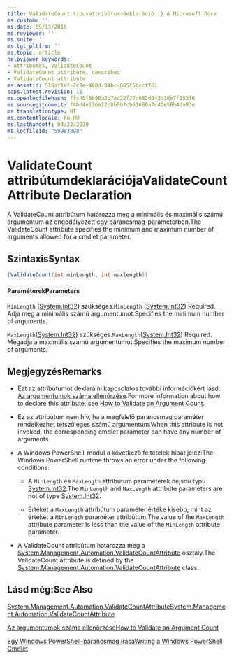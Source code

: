 ```yaml
---
title: ValidateCount típusattribútum-deklaráció |} A Microsoft Docs
ms.custom: ''
ms.date: 09/13/2016
ms.reviewer: ''
ms.suite: ''
ms.tgt_pltfrm: ''
ms.topic: article
helpviewer_keywords:
- attributes, ValidateCount
- ValidateCount attribute, described
- ValidateCount attribute
ms.assetid: 516af1ef-2c2e-408d-84bc-865f5bccf761
caps.latest.revision: 11
ms.openlocfilehash: ffc45f6b80a2b7ed22f27d083d042b1de7f353f6
ms.sourcegitcommit: f4bd4e116e22c8b5bfcb61680a7c42e58b4da93e
ms.translationtype: HT
ms.contentlocale: hu-HU
ms.lasthandoff: 04/22/2019
ms.locfileid: "59983898"
---
```

# <a name="validatecount-attribute-declaration"></a><span data-ttu-id="bfc08-102">ValidateCount attribútumdeklarációja</span><span class="sxs-lookup"><span data-stu-id="bfc08-102">ValidateCount Attribute Declaration</span></span>

<span data-ttu-id="bfc08-103">A ValidateCount attribútum határozza meg a minimális és maximális számú argumentum az engedélyezett egy parancsmag-paraméterben.</span><span class="sxs-lookup"><span data-stu-id="bfc08-103">The ValidateCount attribute specifies the minimum and maximum number of arguments allowed for a cmdlet parameter.</span></span>

## <a name="syntax"></a><span data-ttu-id="bfc08-104">Szintaxis</span><span class="sxs-lookup"><span data-stu-id="bfc08-104">Syntax</span></span>

```csharp
[ValidateCount(int minLength, int maxlength)]
```

#### <a name="parameters"></a><span data-ttu-id="bfc08-105">Paraméterek</span><span class="sxs-lookup"><span data-stu-id="bfc08-105">Parameters</span></span>

<span data-ttu-id="bfc08-106">`MinLength` ([System.Int32][]) szükséges.</span><span class="sxs-lookup"><span data-stu-id="bfc08-106">`MinLength` ([System.Int32][]) Required.</span></span> <span data-ttu-id="bfc08-107">Adja meg a minimális számú argumentumot.</span><span class="sxs-lookup"><span data-stu-id="bfc08-107">Specifies the minimum number of arguments.</span></span>

<span data-ttu-id="bfc08-108">`MaxLength`([System.Int32][]) szükséges.</span><span class="sxs-lookup"><span data-stu-id="bfc08-108">`MaxLength`([System.Int32][]) Required.</span></span> <span data-ttu-id="bfc08-109">Megadja a maximális számú argumentumot.</span><span class="sxs-lookup"><span data-stu-id="bfc08-109">Specifies the maximum number of arguments.</span></span>

## <a name="remarks"></a><span data-ttu-id="bfc08-110">Megjegyzés</span><span class="sxs-lookup"><span data-stu-id="bfc08-110">Remarks</span></span>

- <span data-ttu-id="bfc08-111">Ezt az attribútumot deklarálni kapcsolatos további információkért lásd: [Az argumentumok száma ellenőrzése][].</span><span class="sxs-lookup"><span data-stu-id="bfc08-111">For more information about how to declare this attribute, see [How to Validate an Argument Count][].</span></span>

- <span data-ttu-id="bfc08-112">Ez az attribútum nem hív, ha a megfelelő parancsmag paraméter rendelkezhet tetszőleges számú argumentum.</span><span class="sxs-lookup"><span data-stu-id="bfc08-112">When this attribute is not invoked, the corresponding cmdlet parameter can have any number of arguments.</span></span>

- <span data-ttu-id="bfc08-113">A Windows PowerShell-modul a következő feltételek hibát jelez:</span><span class="sxs-lookup"><span data-stu-id="bfc08-113">The Windows PowerShell runtime throws an error under the following conditions:</span></span>

    - <span data-ttu-id="bfc08-114">A `MinLength` és `MaxLength` attribútum paraméterek nejsou typu [System.Int32][].</span><span class="sxs-lookup"><span data-stu-id="bfc08-114">The `MinLength` and `MaxLength` attribute parameters are not of type [System.Int32][].</span></span>

    - <span data-ttu-id="bfc08-115">Értékét a `MaxLength` attribútum paraméter értéke kisebb, mint az értékét a `MinLength` paraméter attribútum.</span><span class="sxs-lookup"><span data-stu-id="bfc08-115">The value of the `MaxLength` attribute parameter is less than the value of the `MinLength` attribute parameter.</span></span>

- <span data-ttu-id="bfc08-116">A ValidateCount attribútum határozza meg a [System.Management.Automation.ValidateCountAttribute][] osztály.</span><span class="sxs-lookup"><span data-stu-id="bfc08-116">The ValidateCount attribute is defined by the [System.Management.Automation.ValidateCountAttribute][] class.</span></span>

## <a name="see-also"></a><span data-ttu-id="bfc08-117">Lásd még:</span><span class="sxs-lookup"><span data-stu-id="bfc08-117">See Also</span></span>

<span data-ttu-id="bfc08-118">[System.Management.Automation.ValidateCountAttribute][]</span><span class="sxs-lookup"><span data-stu-id="bfc08-118">[System.Management.Automation.ValidateCountAttribute][]</span></span>

<span data-ttu-id="bfc08-119">[Az argumentumok száma ellenőrzése][]</span><span class="sxs-lookup"><span data-stu-id="bfc08-119">[How to Validate an Argument Count][]</span></span>

<span data-ttu-id="bfc08-120">[Egy Windows PowerShell-parancsmag írása][]</span><span class="sxs-lookup"><span data-stu-id="bfc08-120">[Writing a Windows PowerShell Cmdlet][]</span></span>

[Az argumentumok száma ellenőrzése]: how-to-validate-an-argument-count.md
[How to Validate an Argument Count]: how-to-validate-an-argument-count.md
[Egy Windows PowerShell-parancsmag írása]: writing-a-windows-powershell-cmdlet.md
[Writing a Windows PowerShell Cmdlet]: writing-a-windows-powershell-cmdlet.md

[System.Int32]: /dotnet/api/System.Int32
[System.Management.Automation.ValidateCountAttribute]: /dotnet/api/System.Management.Automation.ValidateCountAttribute
